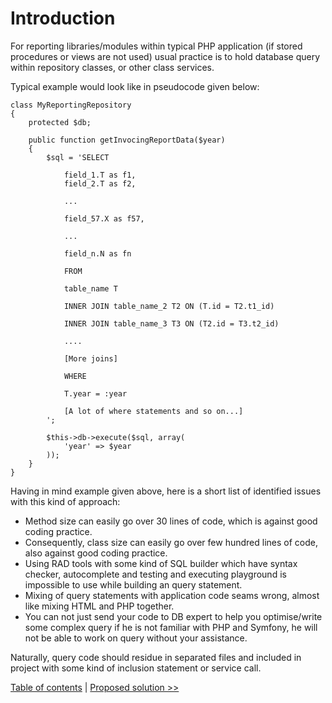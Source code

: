 # Introduction

For reporting libraries/modules within typical PHP application 
(if stored procedures or views are not used) usual 
practice is to hold database query within repository classes, or other class
services.

Typical example would look like in pseudocode given below:

    class MyReportingRepository 
    {
        protected $db;
    
        public function getInvocingReportData($year)
        {
            $sql = 'SELECT 
                
                field_1.T as f1,
                field_2.T as f2,
                
                ...
                
                field_57.X as f57,
                
                ...
                
                field_n.N as fn
                
                FROM 
                
                table_name T
                
                INNER JOIN table_name_2 T2 ON (T.id = T2.t1_id)
                
                INNER JOIN table_name_3 T3 ON (T2.id = T3.t2_id)
                
                ....
                
                [More joins]
                
                WHERE
                
                T.year = :year
                
                [A lot of where statements and so on...]                                           
            ';
            
            $this->db->execute($sql, array( 
                'year' => $year 
            ));            
        }
    }


Having in mind example given above, here is a short list of identified 
issues with this kind of approach:

- Method size can easily go over 30 lines of code, which is against good
coding practice.
- Consequently, class size can easily go over few hundred lines of code, 
also against good coding practice.
- Using RAD tools with some kind of SQL builder which have syntax checker,
autocomplete and testing and executing playground is impossible to use while
building an query statement.
- Mixing of query statements with application code seams wrong, almost like
mixing HTML and PHP together. 
- You can not just send your code to DB expert to help you optimise/write
some complex query if he is not familiar with PHP and Symfony, he will not
be able to work on query without your assistance. 

Naturally, query code should residue in separated files and included in
project with some kind of inclusion statement or service call.

[Table of contents](index.md) | [Proposed solution >>](proposed-solution.md)